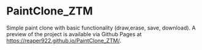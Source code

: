 # PaintClone_ZTM

Simple paint clone with basic functionality (draw,erase, save, download). A preview of the project is available via Github Pages at https://reaper922.github.io/PaintClone_ZTM/.
